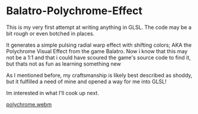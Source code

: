 # Balatro-Polychrome-Effect
This is my very first attempt at writing anything in GLSL. The code may be a bit rough or even botched in places. 

It generates a simple pulsing radial warp effect with shifting colors; AKA the Polychrome Visual Effect from the game Balatro.
Now i know that this may not be a 1:1 and that i could have scoured the game's source code to find it, but thats not as fun as learning something new

As I mentioned before, my craftsmanship is likely best described as shoddy, but it fulfilled a need of mine and opened a way for me into GLSL!

Im interested in what I'll cook up next.

[polychrome.webm](https://github.com/user-attachments/assets/9a04796f-1c89-411f-9213-67c672ce5ea7)
